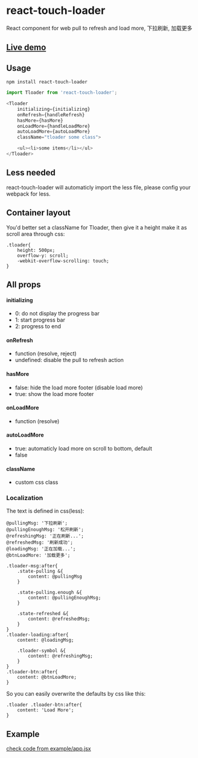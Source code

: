 # react-touch-loader
React component for web pull to refresh and load more, 下拉刷新, 加载更多

## [Live demo](http://broltes.github.io/react-touch-loader/)

## Usage
`npm install react-touch-loader`

```js
import Tloader from 'react-touch-loader';

<Tloader
    initializing={initializing}
    onRefresh={handleRefresh}
    hasMore={hasMore}
    onLoadMore={handleLoadMore}
    autoLoadMore={autoLoadMore}
    className="tloader some class">

    <ul><li>some items</li></ul>
</Tloader>
```
## Less needed
react-touch-loader will automaticly import the less file, please config your webpack for less.

## Container layout
You'd better set a className for Tloader, then give it a height make it as scroll area through css:
```
.tloader{
    height: 500px;
    overflow-y: scroll;
    -webkit-overflow-scrolling: touch;
}
```

## All props

#### initializing
- 0: do not display the progress bar
- 1: start progress bar
- 2: progress to end

#### onRefresh
- function (resolve, reject)
- undefined: disable the pull to refresh action

#### hasMore
- false: hide the load more footer (disable load more)
- true: show the load more footer

#### onLoadMore
- function (resolve)

#### autoLoadMore
- true: automaticly load more on scroll to bottom, default
- false

#### className
- custom css class

### Localization
The text is defined in css(less):

```less
@pullingMsg: '下拉刷新';
@pullingEnoughMsg: '松开刷新';
@refreshingMsg: '正在刷新...';
@refreshedMsg: '刷新成功';
@loadingMsg: '正在加载...';
@btnLoadMore: '加载更多';

.tloader-msg:after{
    .state-pulling &{
        content: @pullingMsg
    }

    .state-pulling.enough &{
        content: @pullingEnoughMsg;
    }

    .state-refreshed &{
        content: @refreshedMsg;
    }
}
.tloader-loading:after{
    content: @loadingMsg;

    .tloader-symbol &{
        content: @refreshingMsg;
    }
}
.tloader-btn:after{
    content: @btnLoadMore;
}
```

So you can easily overwrite the defaults by css like this:
```less
.tloader .tloader-btn:after{
    content: 'Load More';
}
```

## Example
[check code from example/app.jsx](https://github.com/Broltes/react-touch-loader/blob/master/example/app.jsx)

